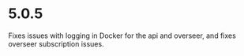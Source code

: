 # 5.0.5

Fixes issues with logging in Docker for the api and overseer, and fixes overseer subscription issues.

